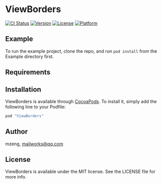 # ViewBorders

[![CI Status](http://img.shields.io/travis/mzeng/ViewBorders.svg?style=flat)](https://travis-ci.org/mzeng/ViewBorders)
[![Version](https://img.shields.io/cocoapods/v/ViewBorders.svg?style=flat)](http://cocoapods.org/pods/ViewBorders)
[![License](https://img.shields.io/cocoapods/l/ViewBorders.svg?style=flat)](http://cocoapods.org/pods/ViewBorders)
[![Platform](https://img.shields.io/cocoapods/p/ViewBorders.svg?style=flat)](http://cocoapods.org/pods/ViewBorders)

## Example

To run the example project, clone the repo, and run `pod install` from the Example directory first.

## Requirements

## Installation

ViewBorders is available through [CocoaPods](http://cocoapods.org). To install
it, simply add the following line to your Podfile:

```ruby
pod "ViewBorders"
```

## Author

mzeng, mailworks@qq.com

## License

ViewBorders is available under the MIT license. See the LICENSE file for more info.
